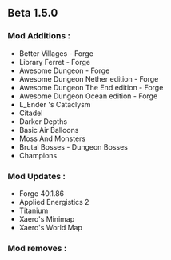 ## Beta 1.5.0

### Mod Additions :
- Better Villages - Forge
- Library Ferret - Forge
- Awesome Dungeon - Forge
- Awesome Dungeon Nether edition - Forge
- Awesome Dungeon The End edition - Forge
- Awesome Dungeon Ocean edition - Forge
- L_Ender 's Cataclysm
- Citadel
- Darker Depths
- Basic Air Balloons
- Moss And Monsters
- Brutal Bosses - Dungeon Bosses
- Champions

### Mod Updates :
- Forge 40.1.86
- Applied Energistics 2
- Titanium
- Xaero's Minimap
- Xaero's World Map

### Mod removes :
